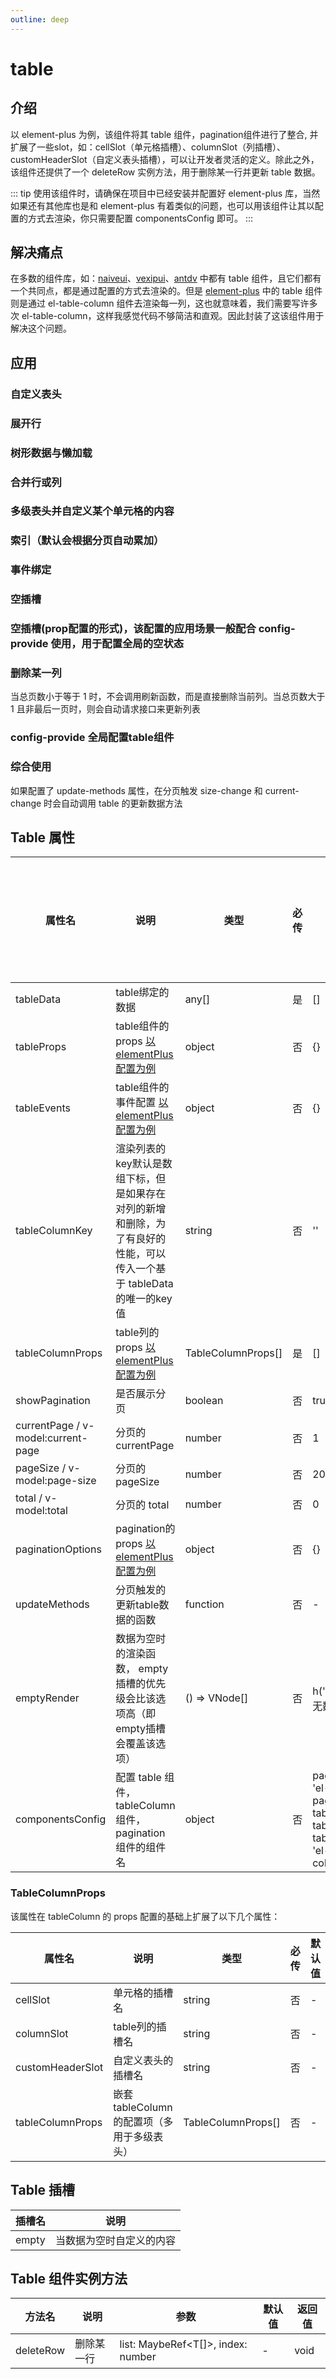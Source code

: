 ```yaml
---
outline: deep
---
```


# table

## 介绍

以 element-plus 为例，该组件将其 table 组件，pagination组件进行了整合, 并扩展了一些slot，如：cellSlot（单元格插槽）、columnSlot（列插槽）、customHeaderSlot（自定义表头插槽），可以让开发者灵活的定义。除此之外，该组件还提供了一个 deleteRow 实例方法，用于删除某一行并更新 table 数据。

::: tip
使用该组件时，请确保在项目中已经安装并配置好 element-plus 库，当然如果还有其他库也是和 element-plus 有着类似的问题，也可以用该组件让其以配置的方式去渲染，你只需要配置 componentsConfig 即可。
:::

## 解决痛点

在多数的组件库，如：[naiveui](https://www.naiveui.com/zh-CN/light/components/data-table)、[vexipui](https://www.vexipui.com/zh-CN/components/table)、[antdv](https://next.antdv.com/components/table) 中都有 table 组件，且它们都有一个共同点，都是通过配置的方式去渲染的。但是 [element-plus](https://element-plus.org/zh-CN/component/table.html) 中的 table 组件则是通过 el-table-column 组件去渲染每一列，这也就意味着，我们需要写许多次 el-table-column，这样我感觉代码不够简洁和直观。因此封装了这该组件用于解决这个问题。

## 应用

### 自定义表头

<demo src="./demos/table/element-plus/header.vue" title="提示" desc="配置 customHeaderSlot 属性" ></demo>

### 展开行

<demo src="./demos/table/element-plus/expand.vue" ></demo>

### 树形数据与懒加载

<demo src="./demos/table/element-plus/tree.vue" ></demo>

### 合并行或列

<demo src="./demos/table/element-plus/merge.vue" ></demo>

### 多级表头并自定义某个单元格的内容

<demo src="./demos/table/element-plus/multi-header.vue" title="提示" desc="通过配置嵌套 tableColumnProps 和 cellSlot 来实现" ></demo>

### 索引（默认会根据分页自动累加）

<demo src="./demos/table/element-plus/index-type.vue" title="提示" desc="组件内部已经默认配置了相关逻辑，因此用户无需额外配置index属性" ></demo>

### 事件绑定

<demo src="./demos/table/element-plus/event.vue" title="提示" desc="配置tableEvent" ></demo>

### 空插槽

<demo src="./demos/table/element-plus/empty-slot.vue"></demo>

### 空插槽(prop配置的形式)，该配置的应用场景一般配合 config-provide 使用，用于配置全局的空状态

<demo src="./demos/table/element-plus/empty-render.vue" title="提示" desc="empty 插槽的优先级会比该选项高"></demo>

### 删除某一列

当总页数小于等于 1 时，不会调用刷新函数，而是直接删除当前列。当总页数大于 1 且非最后一页时，则会自动请求接口来更新列表

<demo src="./demos/table/element-plus/delete.vue"></demo>

### config-provide 全局配置table组件

<demo src="./demos/table/element-plus/config-provide.vue" title="提示" desc="该用例全局配置了table的border属性和数据为空时的渲染组件"></demo>

### 综合使用

如果配置了 update-methods 属性，在分页触发 size-change 和 current-change 时会自动调用 table 的更新数据方法

<demo src="./demos/table/element-plus/default.vue" title="提示" desc="该事例包含了列插槽和单元格插槽的用例"></demo>


## Table 属性

| 属性名    | 说明   | 类型   | 必传   | 默认值  | 是否可以全局配置 |
| ---- | ---- | ------ |  ------- |  ------- | ------- |
| tableData | table绑定的数据   | any[]   | 是 | [] | 否 |
| tableProps | table组件的props [以 elementPlus 配置为例](https://element-plus.org/zh-CN/component/table.html#table-%E5%B1%9E%E6%80%A7) | object | 否 | {} | 是 |
| tableEvents | table组件的事件配置 [以 elementPlus 配置为例](https://element-plus.org/zh-CN/component/table.html#table-%E4%BA%8B%E4%BB%B6)| object | 否 | {} |  否 |
| tableColumnKey | 渲染列表的key默认是数组下标，但是如果存在对列的新增和删除，为了有良好的性能，可以传入一个基于 tableData 的唯一的key值   | string  | 否 |'' | 否 |
| tableColumnProps | table列的props [以 elementPlus 配置为例](https://element-plus.org/zh-CN/component/table.html#table-column-%E5%B1%9E%E6%80%A7)   | TableColumnProps[]   | 是 | [] | 否 |
| showPagination | 是否展示分页   | boolean   | 否 | true | 否 |
| currentPage /  v-model:current-page  | 分页的 currentPage  | number   | 否 | 1 | 否 |
| pageSize /  v-model:page-size | 分页的 pageSize  | number   | 否 | 20 | 是 |
| total  /  v-model:total | 分页的 total  | number   | 否 | 0 | 否 |
| paginationOptions | pagination的props [以 elementPlus 配置为例](https://element-plus.org/zh-CN/component/pagination.html#%E5%B1%9E%E6%80%A7)   | object   | 否 | {} | 是 |
| updateMethods | 分页触发的更新table数据的函数 | function   | 否 | - | 否 |
| emptyRender | 数据为空时的渲染函数， empty 插槽的优先级会比该选项高（即empty插槽会覆盖该选项） | () => VNode[]   | 否 | h('span', '暂无数据') | 是 |
| componentsConfig | 配置 table 组件，tableColumn 组件，pagination 组件的组件名  | object   | 否 | pagination: 'el-pagination', table: 'el-table', tableColumn: 'el-table-column' | 否 | 是 |

### TableColumnProps

该属性在 tableColumn 的 props 配置的基础上扩展了以下几个属性：

| 属性名    | 说明   | 类型   | 必传   | 默认值  |
| ---- | ---- | ------ |  ------- |  ------- |
| cellSlot | 单元格的插槽名   | string   | 否 | - |
| columnSlot | table列的插槽名   | string   | 否 | - |
| customHeaderSlot | 自定义表头的插槽名   | string   | 否 | - |
| tableColumnProps | 嵌套 tableColumn 的配置项（多用于多级表头）  | TableColumnProps[]   | 否 | - |

## Table 插槽

| 插槽名    | 说明   |
| ---- | ---- |
| empty | 当数据为空时自定义的内容 |


## Table 组件实例方法

| 方法名    | 说明   |  参数 | 默认值 | 返回值 |
| ---- | ---- |  ---- | ---- |  ---- |
| deleteRow | 删除某一行 | list: MaybeRef<T[]>, index: number | - | void |
